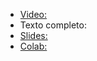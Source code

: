 * [Video:](https://www.youtube.com/watch?v=JJXmAVnsAMM&t=6343s) 
* Texto completo: 
* [Slides:](https://docs.google.com/presentation/d/e/2PACX-1vScx2eqHIxRzj00xlE8I0f4O-MyjdKLxl-tZkqyuL45DQZ7HZWEUTuk6cPCyFfY6FCCrxXWdQlOVgga/pub?start=false&loop=false&delayms=3000#slide=id.p)
* [Colab:](https://colab.research.google.com/drive/1eYk9GFgFsLnfxQVMHphMyztFc0GIuZYS#scrollTo=ee1-DAfeZIjk) 
